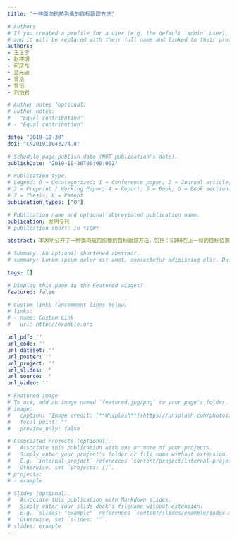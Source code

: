 ```yaml
---
title: "一种面向航拍影像的目标跟踪方法"

# Authors
# If you created a profile for a user (e.g. the default `admin` user), write the username (folder name) here 
# and it will be replaced with their full name and linked to their profile.
authors:
- 王正宁
- 赵德明
- 何庆东
- 蓝先迪
- 曾浩
- 曾怡
- 刘怡君

# Author notes (optional)
# author_notes:
# - "Equal contribution"
# - "Equal contribution"

date: "2019-10-30"
doi: "CN201911043274.8"

# Schedule page publish date (NOT publication's date).
publishDate: "2019-10-30T00:00:00Z"

# Publication type.
# Legend: 0 = Uncategorized; 1 = Conference paper; 2 = Journal article;
# 3 = Preprint / Working Paper; 4 = Report; 5 = Book; 6 = Book section;
# 7 = Thesis; 8 = Patent
publication_types: ["8"]

# Publication name and optional abbreviated publication name.
publication: 发明专利
# publication_short: In *ICW*

abstract: 本发明公开了一种面向航拍影像的目标跟踪方法，包括：S100在上一帧的目标位置周围，执行增量式的搜索策略；S200采样的样本经过孪生网络和区域推荐网络，得到预测位置的目标；S300通过计算预测位置的目标与目标模板的相似度判断预测是否成功；若预测成功，则保存具体的目标位置并用于下一次预测；预测失败时，若系统在连续的N帧内有n帧预测失败，则判断为目标丢失，进入步骤S400，否则判断为误检测；S400将检测框初始化，并置于当前帧图像的中心点，执行增量式的搜索策略，重新检测和跟踪，直到重新定位到目标。本发明对于目标被遮挡后的重新检测速度有明显的提升，减少了检测框的误采样计算，能够快速的重新定位。

# Summary. An optional shortened abstract.
# summary: Lorem ipsum dolor sit amet, consectetur adipiscing elit. Duis posuere tellus ac convallis placerat. Proin tincidunt magna sed ex sollicitudin condimentum.

tags: []

# Display this page in the Featured widget?
featured: false

# Custom links (uncomment lines below)
# links:
# - name: Custom Link
#   url: http://example.org

url_pdf: ''
url_code: ''
url_dataset: ''
url_poster: ''
url_project: ''
url_slides: ''
url_source: ''
url_video: ''

# Featured image
# To use, add an image named `featured.jpg/png` to your page's folder. 
# image:
#   caption: 'Image credit: [**Unsplash**](https://unsplash.com/photos/pLCdAaMFLTE)'
#   focal_point: ""
#   preview_only: false

# Associated Projects (optional).
#   Associate this publication with one or more of your projects.
#   Simply enter your project's folder or file name without extension.
#   E.g. `internal-project` references `content/project/internal-project/index.md`.
#   Otherwise, set `projects: []`.
# projects:
# - example

# Slides (optional).
#   Associate this publication with Markdown slides.
#   Simply enter your slide deck's filename without extension.
#   E.g. `slides: "example"` references `content/slides/example/index.md`.
#   Otherwise, set `slides: ""`.
# slides: example
---
```


